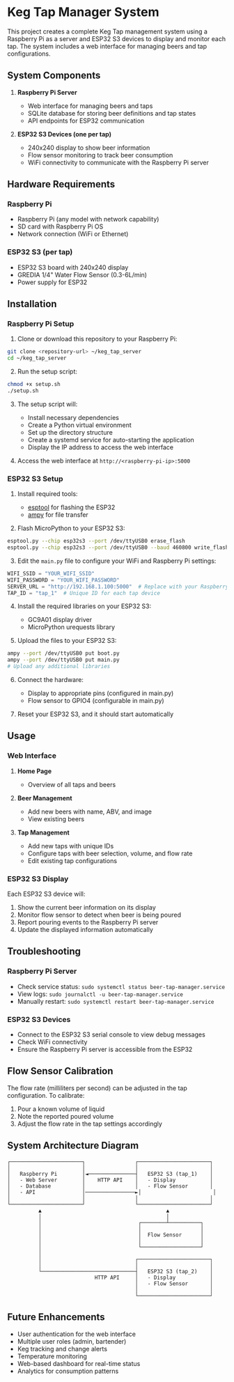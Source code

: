 # Keg Tap Manager System

This project creates a complete Keg Tap management system using a Raspberry Pi as a server and ESP32 S3 devices to display and monitor each tap. The system includes a web interface for managing beers and tap configurations.

## System Components

1. **Raspberry Pi Server**
   - Web interface for managing beers and taps
   - SQLite database for storing beer definitions and tap states
   - API endpoints for ESP32 communication

2. **ESP32 S3 Devices (one per tap)**
   - 240x240 display to show beer information
   - Flow sensor monitoring to track beer consumption
   - WiFi connectivity to communicate with the Raspberry Pi server

## Hardware Requirements

### Raspberry Pi
- Raspberry Pi (any model with network capability)
- SD card with Raspberry Pi OS
- Network connection (WiFi or Ethernet)

### ESP32 S3 (per tap)
- ESP32 S3 board with 240x240 display
- GREDIA 1/4" Water Flow Sensor (0.3-6L/min)
- Power supply for ESP32

## Installation

### Raspberry Pi Setup

1. Clone or download this repository to your Raspberry Pi:

```bash
git clone <repository-url> ~/keg_tap_server
cd ~/keg_tap_server
```

2. Run the setup script:

```bash
chmod +x setup.sh
./setup.sh
```

3. The setup script will:
   - Install necessary dependencies
   - Create a Python virtual environment
   - Set up the directory structure
   - Create a systemd service for auto-starting the application
   - Display the IP address to access the web interface

4. Access the web interface at `http://<raspberry-pi-ip>:5000`

### ESP32 S3 Setup

1. Install required tools:
   - [esptool](https://github.com/espressif/esptool) for flashing the ESP32
   - [ampy](https://github.com/scientifichackers/ampy) for file transfer

2. Flash MicroPython to your ESP32 S3:

```bash
esptool.py --chip esp32s3 --port /dev/ttyUSB0 erase_flash
esptool.py --chip esp32s3 --port /dev/ttyUSB0 --baud 460800 write_flash -z 0 esp32s3-20230426-v1.20.0.bin
```

3. Edit the `main.py` file to configure your WiFi and Raspberry Pi settings:

```python
WIFI_SSID = "YOUR_WIFI_SSID"
WIFI_PASSWORD = "YOUR_WIFI_PASSWORD"
SERVER_URL = "http://192.168.1.100:5000"  # Replace with your Raspberry Pi IP
TAP_ID = "tap_1"  # Unique ID for each tap device
```

4. Install the required libraries on your ESP32 S3:
   - GC9A01 display driver
   - MicroPython urequests library

5. Upload the files to your ESP32 S3:

```bash
ampy --port /dev/ttyUSB0 put boot.py
ampy --port /dev/ttyUSB0 put main.py
# Upload any additional libraries
```

6. Connect the hardware:
   - Display to appropriate pins (configured in main.py)
   - Flow sensor to GPIO4 (configurable in main.py)

7. Reset your ESP32 S3, and it should start automatically

## Usage

### Web Interface

1. **Home Page**
   - Overview of all taps and beers

2. **Beer Management**
   - Add new beers with name, ABV, and image
   - View existing beers

3. **Tap Management**
   - Add new taps with unique IDs
   - Configure taps with beer selection, volume, and flow rate
   - Edit existing tap configurations

### ESP32 S3 Display

Each ESP32 S3 device will:
1. Show the current beer information on its display
2. Monitor flow sensor to detect when beer is being poured
3. Report pouring events to the Raspberry Pi server
4. Update the displayed information automatically

## Troubleshooting

### Raspberry Pi Server

- Check service status: `sudo systemctl status beer-tap-manager.service`
- View logs: `sudo journalctl -u beer-tap-manager.service`
- Manually restart: `sudo systemctl restart beer-tap-manager.service`

### ESP32 S3 Devices

- Connect to the ESP32 S3 serial console to view debug messages
- Check WiFi connectivity
- Ensure the Raspberry Pi server is accessible from the ESP32

## Flow Sensor Calibration

The flow rate (milliliters per second) can be adjusted in the tap configuration. To calibrate:

1. Pour a known volume of liquid
2. Note the reported poured volume
3. Adjust the flow rate in the tap settings accordingly

## System Architecture Diagram

```
┌───────────────────────┐                ┌───────────────────────┐
│                       │                │                       │
│   Raspberry Pi        │◄───────────────┤   ESP32 S3 (tap_1)    │
│   - Web Server        │    HTTP API    │   - Display           │
│   - Database          │                │   - Flow Sensor       │
│   - API               │────────────────►│                       │
│                       │                │                       │
└───────────────────────┘                └───────────────────────┘
          ▲                                        ▲
          │                                        │
          │                               ┌────────┴──────────┐
          │                               │                   │
          │                               │  Flow Sensor      │
          │                               │                   │
          │                               └───────────────────┘
          │
          │                              ┌───────────────────────┐
          │                              │                       │
          └──────────────────────────────┤   ESP32 S3 (tap_2)    │
                            HTTP API     │   - Display           │
                                         │   - Flow Sensor       │
                                         │                       │
                                         └───────────────────────┘
```

## Future Enhancements

- User authentication for the web interface
- Multiple user roles (admin, bartender)
- Keg tracking and change alerts
- Temperature monitoring
- Web-based dashboard for real-time status
- Analytics for consumption patterns